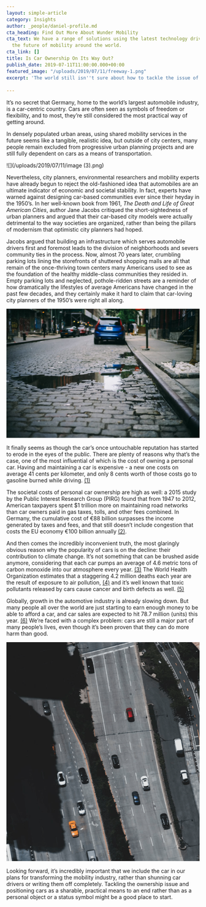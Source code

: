 ```yaml
---
layout: simple-article
category: Insights
author: _people/daniel-profile.md
cta_heading: Find Out More About Wunder Mobility
cta_text: We have a range of solutions using the latest technology driving forward
  the future of mobility around the world.
cta_link: []
title: Is Car Ownership On Its Way Out?
publish_date: 2019-07-11T11:00:00.000+00:00
featured_image: "/uploads/2019/07/11/freeway-1.png"
excerpt: 'The world still isn''t sure about how to tackle the issue of car ownership. '

---
```

It’s no secret that Germany, home to the world’s largest automobile industry, is a car-centric country. Cars are often seen as symbols of freedom or flexibility, and to most, they’re still considered the most practical way of getting around.

In densely populated urban areas, using shared mobility services in the future seems like a tangible, realistic idea, but outside of city centers, many people remain excluded from progressive urban planning projects and are still fully dependent on cars as a means of transportation.

![](/uploads/2019/07/11/image (3).png)

Nevertheless, city planners, environmental researchers and mobility experts have already begun to reject the old-fashioned idea that automobiles are an ultimate indicator of economic and societal stability. In fact, experts have warned against designing car-based communities ever since their heyday in the 1950’s. In her well-known book from 1961, _The Death and Life of Great American Cities_, author Jane Jacobs critiqued the short-sightedness of urban planners and argued that their car-based city models were actually detrimental to the way societies are organized, rather than being the pillars of modernism that optimistic city planners had hoped.

Jacobs argued that building an infrastructure which serves automobile drivers first and foremost leads to the division of neighborhoods and severs community ties in the process. Now, almost 70 years later, crumbling parking lots lining the storefronts of shuttered shopping malls are all that remain of the once-thriving town centers many Americans used to see as the foundation of the healthy middle-class communities they resided in. Empty parking lots and neglected, pothole-ridden streets are a reminder of how dramatically the lifestyles of average Americans have changed in the past few decades, and they certainly make it hard to claim that car-loving city planners of the 1950’s were right all along.

![](/uploads/2019/07/11/americacar4.jpeg)

It finally seems as though the car’s once untouchable reputation has started to erode in the eyes of the public. There are plenty of reasons why that’s the case, one of the most influential of which is the cost of owning a personal car. Having and maintaining a car is expensive - a new one costs on average 41 cents per kilometer, and only 8 cents worth of those costs go to gasoline burned while driving. [(1)](http://www.adac.de/_mmm/pdf/autokostenuebersicht_47085.pdf "ADAC Report")

The societal costs of personal car ownership are high as well: a 2015 study by the Public Interest Research Group (PIRG) found that from 1947 to 2012, American taxpayers spent $1 trillion more on maintaining road networks than car owners paid in gas taxes, tolls, and other fees combined. In Germany, the cumulative cost of €88 billion surpasses the income generated by taxes and fees, and that still doesn’t include congestion that costs the EU economy €100 billion annually [(2)](https://ec.europa.eu/transport/themes/urban/urban_mobility_en "EC Report").

And then comes the incredibly inconvenient truth, the most glaringly obvious reason why the popularity of cars is on the decline: their contribution to climate change. It’s not something that can be brushed aside anymore, considering that each car pumps an average of 4.6 metric tons of carbon monoxide into our atmosphere every year. [(3)](https://www.epa.gov/greenvehicles/greenhouse-gas-emissions-typical-passenger-vehicle "EPA Report") The World Health Organization estimates that a staggering 4.2 million deaths each year are the result of exposure to air pollution, [(4)](https://www.who.int/airpollution/ambient/en/ "WHO Air Pollution") and it’s well known that toxic pollutants released by cars cause cancer and birth defects as well. [(5)](https://www.cancer.org/latest-news/world-health-organization-outdoor-air-pollution-causes-cancer.html "American Cancer Association")

Globally, growth in the automotive industry is already slowing down. But many people all over the world are just starting to earn enough money to be able to afford a car, and car sales are expected to hit 78.7 million (units) this year. [(6)](https://www.statista.com/statistics/200002/international-car-sales-since-1990/ "Statista") We’re faced with a complex problem: cars are still a major part of many people’s lives, even though it’s been proven that they can do more harm than good.

![](/uploads/2019/07/11/freeway-1.png)

Looking forward, it’s incredibly important that we include the car in our plans for transforming the mobility industry, rather than shunning car drivers or writing them off completely. Tackling the ownership issue and positioning cars as a sharable, practical means to an end rather than as a personal object or a status symbol might be a good place to start.